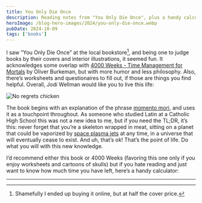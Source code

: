 ```yaml
---
title: You Only Die Once
description: Reading notes from "You Only Die Once", plus a handy calculator!
heroImage: /blog-hero-images/2024/you-only-die-once.webp
pubDate: 2024-10-09
tags: ['books']
---
```


I saw “You Only Die Once” at the local bookstore[^1], and being one to judge books by their covers and interior illustrations, it seemed fun. It acknowledges some overlap with [4000 Weeks - Time Management for Mortals](https://www.oliverburkeman.com/books) by Oliver Burkeman, but with more humor and less philosophy. Also, there’s worksheets and questionaires to fill out, if those are things you find helpful. Overall, Jodi Wellman would like you to live this life:

![No regrets chicken](/gifs/no-regrets.gif)

The book begins with an explanation of the phrase [momento mori](https://en.wikipedia.org/wiki/Memento_mori), and uses it as a touchpoint throughout. As someone who studied Latin at a Catholic High School this was not a new idea to me, but if you need the TL;DR, it’s this: never forget that you’re a skeleton wrapped in meat, sitting on a planet that could be vaporized by [space plasma jets](https://www.theguardian.com/science/2024/sep/18/huge-plasma-jets-spotted-gigantic-black-hole-porphyrion) at any time, in a universe that will eventually cease to exist. And uh, that’s ok! That’s the point of life. Do what you will with this new knowledge.

I’d recommend either this book or 4000 Weeks (favoring this one only if you enjoy worksheets and cartoons of skulls) but if you hate reading and just want to know how much time you have left, here’s a handy calculator:

<script src="/scripts/weeks-left.js" type="text/javascript"></script>
<style>
    input {
        font-family: var(--sans-serif);
        border: 0;
        border-bottom: 1px solid currentColor;
    }
    input[type="number"] {
        max-width: 3rem;
    }
</style>
<weeks-left />

---

[^1]: Shamefully I ended up buying it online, but at half the cover price.